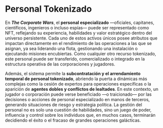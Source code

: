 # Personal Tokenizado

En _**The Corporate Wars**_, el **personal especializado** —oficiales, capitanes, científicos, ingenieros o incluso espías— puede ser representado como NFT, reflejando su experiencia, habilidades y valor estratégico dentro del universo persistente. Cada uno de estos activos únicos posee atributos que impactan directamente en el rendimiento de las operaciones a las que se asignan, ya sea liderando una flota, gestionando una instalación o ejecutando misiones encubiertas. Como cualquier otro recurso tokenizado, este personal puede ser transferido, comercializado o integrado en la estructura operativa de las corporaciones y jugadores.

Además, el sistema permite la **subcontratación y el arrendamiento temporal de personal tokenizado**, abriendo la puerta a dinámicas más complejas como la cesión de expertos para operaciones específicas o la aparición de **agentes dobles y conflictos de lealtades**. En este contexto, un jugador o corporación puede verse beneficiado —o traicionado— por las decisiones o acciones de personal especializado en manos de terceros, generando situaciones de riesgo y estrategia política. La gestión del personal no es solo una cuestión de habilidades, sino un juego de poder, influencia y control sobre los individuos que, en muchos casos, terminarán decidiendo el éxito o el fracaso de grandes operaciones galácticas.
